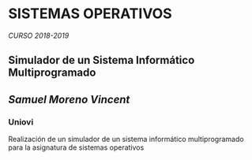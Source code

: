# **SISTEMAS OPERATIVOS**
*CURSO 2018-2019*
## Simulador de un Sistema Informático Multiprogramado
## *Samuel Moreno Vincent*
### Uniovi
Realización de un simulador de un sistema informático multiprogramado para la asignatura de sistemas operativos
